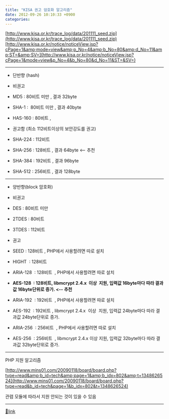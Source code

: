 ```yaml
---
title: "KISA 권고 암호화 알고리즘"
date: 2012-09-26 10:10:33 +0900
categories: 
---
```

  

[http://www.kisa.or.kr/trace_log/data/201111_seed.zip](http://www.kisa.or.kr/trace_log/data/201111_seed.zip)[http://www.kisa.or.kr/notice/noticeView.jsp?cPage=1&amp;mode=view&amp;p_No=4&amp;b_No=80&amp;d_No=11&amp;ST=&amp;SV=](http://www.kisa.or.kr/notice/noticeView.jsp?cPage=1&mode=view&p_No=4&b_No=80&d_No=11&ST=&SV=)  
- - - - - -

- 단반향 (hash)
- 비권고
- MD5 : 80비트 미만 , 결과 32byte
- SHA-1 : 
80비트 미만 , 결과 40byte
- HAS-160 : 80비트 , 

- 권고함 (최소 112비트이상의 보안강도를 권고)
- SHA-224 : 112비트
- SHA-256 : 128비트 , 결과 64byte &lt;-- 추천
- SHA-384 : 192비트 , 결과 96byte 
- SHA-512 : 256비트 , 결과 128byte 



- - - - - -

- 양반향(block 암호화)
- 비권고
- DES : 80비트 미만
- 2TDES : 80비트
- 3TDES : 112비트

- 권고
- SEED : 128비트 , PHP에서 사용할려면 따로 설치
- HIGHT
 : 128비트
- ARIA-128
 : 128비트
 , PHP에서 사용할려면 따로 설치
- **AES-128
 : 128비트, libmcrypt 2.4.x 
이상  지원, 입력값 16byte마다 따라 결과값 16byte단위로 증가. &lt;-- 추천**
- ARIA-192
 : 192비트
 , PHP에서 사용할려면 따로 설치
- AES-192
 : 192비트
, libmcrypt 2.4.x 
이상  지원, 입력값 24byte마다 따라 결과값 24byte단위로 증가.
- ARIA-256
 : 256비트
 , PHP에서 사용할려면 따로 설치
- AES-256
 : 256비트
 , libmcrypt 2.4.x 이상 지원, 입력값 32byte마다 따라 결과값 32byte단위로 증가.



- - - - - -



PHP 지원 알고리즘





[http://www.mins01.com/20090118/board/board.php?type=read&amp;b_id=tech&amp;page=1&amp;b_idx=802&amp;t=1348626524](http://www.mins01.com/20090118/board/board.php?type=read&b_id=tech&page=1&b_idx=802&t=1348626524)

관렴 모듈에 따라서 지원 안되는 것이 있을 수 있음



  ***
[🔗link](http://www.mins01.com/mh/tech/read/801)